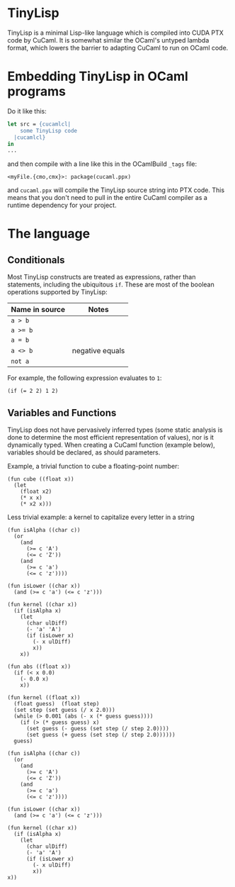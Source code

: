 # TinyLisp

TinyLisp is a minimal Lisp-like language which is compiled into CUDA PTX code by CuCaml. It is somewhat similar the OCaml's untyped lambda format, which lowers the barrier to adapting CuCaml to run on OCaml code.

# Embedding TinyLisp in OCaml programs

Do it like this:

```ocaml
let src = {cucamlcl|
    some TinyLisp code
  |cucamlcl}
in
...
```

and then compile with a line like this in the OCamlBuild `_tags` file:

```
<myFile.{cmo,cmx}>: package(cucaml.ppx)
```

and `cucaml.ppx` will compile the TinyLisp source string into PTX code. This means that you don't need to pull in the entire CuCaml compiler as a runtime dependency for your project.

# The language

## Conditionals

Most TinyLisp constructs are treated as expressions, rather than statements, including the ubiquitous `if`. These are most of the boolean operations supported by TinyLisp:

| Name in source | Notes  |
| -------------- | ------ |
| `a > b`        |        |
| `a >= b`       |        |
| `a = b`        |        |
| `a <> b`       | negative equals |
| `not a`        |        |

For example, the following expression evaluates to `1`:

```
(if (= 2 2) 1 2)
```

## Variables and Functions

TinyLisp does not have pervasively inferred types (some static analysis is done to determine the most efficient representation of values), nor is it dynamically typed. When creating a CuCaml function (example below), variables should be declared, as should parameters.

Example, a trivial function to cube a floating-point number:

```
(fun cube ((float x))
  (let
    (float x2)
    (* x x)
    (* x2 x)))
```

Less trivial example: a kernel to capitalize every letter in a string

```
(fun isAlpha ((char c))
  (or
    (and
      (>= c 'A')
      (<= c 'Z'))
    (and
      (>= c 'a')
      (<= c 'z'))))

(fun isLower ((char x))
  (and (>= c 'a') (<= c 'z')))

(fun kernel ((char x))
  (if (isAlpha x)
    (let
      (char ulDiff)
      (- 'a' 'A')
      (if (isLower x)
        (- x ulDiff)
        x))
    x))
```

```
(fun abs ((float x))
  (if (< x 0.0)
    (- 0.0 x)
    x))

(fun kernel ((float x))
  (float guess)  (float step)
  (set step (set guess (/ x 2.0)))
  (while (> 0.001 (abs (- x (* guess guess))))
    (if (> (* guess guess) x)
      (set guess (- guess (set step (/ step 2.0))))
      (set guess (+ guess (set step (/ step 2.0))))))
  guess)
```

```
(fun isAlpha ((char c))
  (or
    (and
      (>= c 'A')
      (<= c 'Z'))
    (and
      (>= c 'a')
      (<= c 'z'))))

(fun isLower ((char x))
  (and (>= c 'a') (<= c 'z')))

(fun kernel ((char x))
  (if (isAlpha x)
    (let
      (char ulDiff)
      (- 'a' 'A')
      (if (isLower x)
        (- x ulDiff)
        x))
x))
```